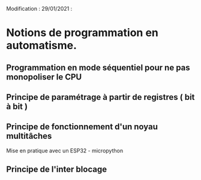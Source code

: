 Modification : 29/01/2021 : 

# Notions de programmation en automatisme.


## Programmation en mode séquentiel pour ne pas monopoliser le CPU


## Principe de paramétrage à partir de registres ( bit à bit )

## Principe de fonctionnement d'un noyau multitâches
Mise en pratique avec un ESP32 - micropython

## Principe de l'inter blocage
